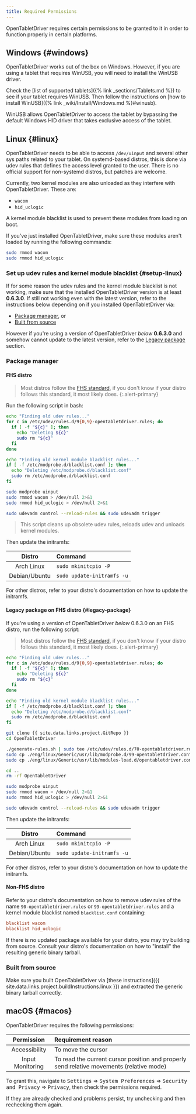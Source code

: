 ```yaml
---
title: Required Permissions
---
```


OpenTabletDriver requires certain permissions to be granted to it in order to function properly in
certain platforms.

## Windows {#windows}

OpenTabletDriver works out of the box on Windows. However, if you are using a tablet that requires
WinUSB, you will need to install the WinUSB driver.

Check the [list of supported tablets]({% link _sections/Tablets.md %}) to see if your tablet requires WinUSB. Then follow the instructions on [how to install WinUSB]({% link _wiki/Install/Windows.md %}#winusb).

WinUSB allows OpenTabletDriver to access the tablet by bypassing the default Windows HID driver
that takes exclusive access of the tablet.

## Linux {#linux}

OpenTabletDriver needs to be able to access `/dev/uinput` and several other sys paths related to
your tablet. On systemd-based distros, this is done via udev rules that defines the access level
granted to the user. There is no official support for non-systemd distros, but patches are welcome.

Currently, two kernel modules are also unloaded as they interfere with OpenTabletDriver. These are:

- `wacom`
- `hid_uclogic`

A kernel module blacklist is used to prevent these modules from loading on boot.

If you've just installed OpenTabletDriver, make sure these
modules aren't loaded by running the following commands:

```sh
sudo rmmod wacom
sudo rmmod hid_uclogic
```

### Set up udev rules and kernel module blacklist {#setup-linux}

If for some reason the udev rules and the kernel module blacklist is not working, make sure that
the installed OpenTabletDriver version is at least **0.6.3.0**. If still not working even with the
latest version, refer to the instructions below depending on if you installed OpenTabletDriver via:

- [Package manager](#package-manager), or
- [Built from source](#built-from-source)

However if you're using a version of OpenTabletDriver *below* **0.6.3.0** and somehow cannot update
to the latest version, refer to the [Legacy package](#legacy-package) section.

### Package manager

#### FHS distro

> Most distros follow the [FHS standard](https://refspecs.linuxfoundation.org/fhs.shtml), if you don't know if your distro follows this standard, it most likely does.
{:.alert-primary}

Run the following script in bash:

```bash
echo "Finding old udev rules..."
for c in /etc/udev/rules.d/9{0,9}-opentabletdriver.rules; do
  if [ -f "${c}" ]; then
    echo "Deleting ${c}"
    sudo rm "${c}"
  fi
done

echo "Finding old kernel module blacklist rules..."
if [ -f /etc/modprobe.d/blacklist.conf ]; then
  echo "Deleting /etc/modprobe.d/blacklist.conf"
  sudo rm /etc/modprobe.d/blacklist.conf
fi

sudo modprobe uinput
sudo rmmod wacom > /dev/null 2>&1
sudo rmmod hid_uclogic > /dev/null 2>&1

sudo udevadm control --reload-rules && sudo udevadm trigger
```

> This script cleans up obsolete udev rules, reloads udev and unloads kernel modules.

Then update the initramfs:

|    Distro     | Command |
| :-----------: | :------ |
|  Arch Linux   | `sudo mkinitcpio -P`
| Debian/Ubuntu | `sudo update-initramfs -u`

For other distros, refer to your distro's documentation on how to update the initramfs.

#### Legacy package on FHS distro {#legacy-package}

If you're using a version of OpenTabletDriver *below* 0.6.3.0 on an FHS distro, run the following script:

> Most distros follow the [FHS standard](https://refspecs.linuxfoundation.org/fhs.shtml), if you don't know if your distro follows this standard, it most likely does.
{:.alert-primary}

```bash
echo "Finding old udev rules..."
for c in /etc/udev/rules.d/9{0,9}-opentabletdriver.rules; do
  if [ -f "${c}" ]; then
    echo "Deleting ${c}"
    sudo rm "${c}"
  fi
done

echo "Finding old kernel module blacklist rules..."
if [ -f /etc/modprobe.d/blacklist.conf ]; then
  echo "Deleting /etc/modprobe.d/blacklist.conf"
  sudo rm /etc/modprobe.d/blacklist.conf
fi

git clone {{ site.data.links.project.GitRepo }}
cd OpenTabletDriver

./generate-rules.sh | sudo tee /etc/udev/rules.d/70-opentabletdriver.rules
sudo cp ./eng/linux/Generic/usr/lib/modprobe.d/99-opentabletdriver.conf /etc/modprobe.d/99-opentabletdriver.conf
sudo cp ./eng/linux/Generic/usr/lib/modules-load.d/opentabletdriver.conf /etc/modules-load.d/opentabletdriver.conf

cd ..
rm -rf OpenTabletDriver

sudo modprobe uinput
sudo rmmod wacom > /dev/null 2>&1
sudo rmmod hid_uclogic > /dev/null 2>&1

sudo udevadm control --reload-rules && sudo udevadm trigger
```

Then update the initramfs:

|    Distro     | Command |
| :-----------: | :------ |
|  Arch Linux   | `sudo mkinitcpio -P`
| Debian/Ubuntu | `sudo update-initramfs -u`

For other distros, refer to your distro's documentation on how to update the initramfs.

#### Non-FHS distro

Refer to your distro's documentation on how to remove udev rules of the name
`90-opentabletdriver.rules` or `99-opentabletdriver.rules` and a kernel module blacklist named
`blacklist.conf` containing:

```conf
blacklist wacom
blacklist hid_uclogic
```

If there is no updated package available for your distro, you may try building from source. Consult
your distro's documentation on how to "install" the resulting generic binary tarball.

### Built from source

Make sure you built OpenTabletDriver via [these instructions]({{ site.data.links.project.buildInstructions.linux }}) and extracted the generic binary tarball correctly.

## macOS {#macos}

OpenTabletDriver requires the following permissions:

|    Permission    | Requirement reason |
| :--------------: | :----------------- |
|  Accessibility   | To move the cursor
| Input Monitoring | To read the current cursor position and properly send relative movements (relative mode)

To grant this, navigate to <kbd>Settings</kbd> ⇒ <kbd>System Preferences</kbd> ⇒ <kbd>Security and Privacy</kbd> ⇒ <kbd>Privacy</kbd>, then check the permissions required.

If they are already checked and problems persist, try unchecking and then rechecking them again.
